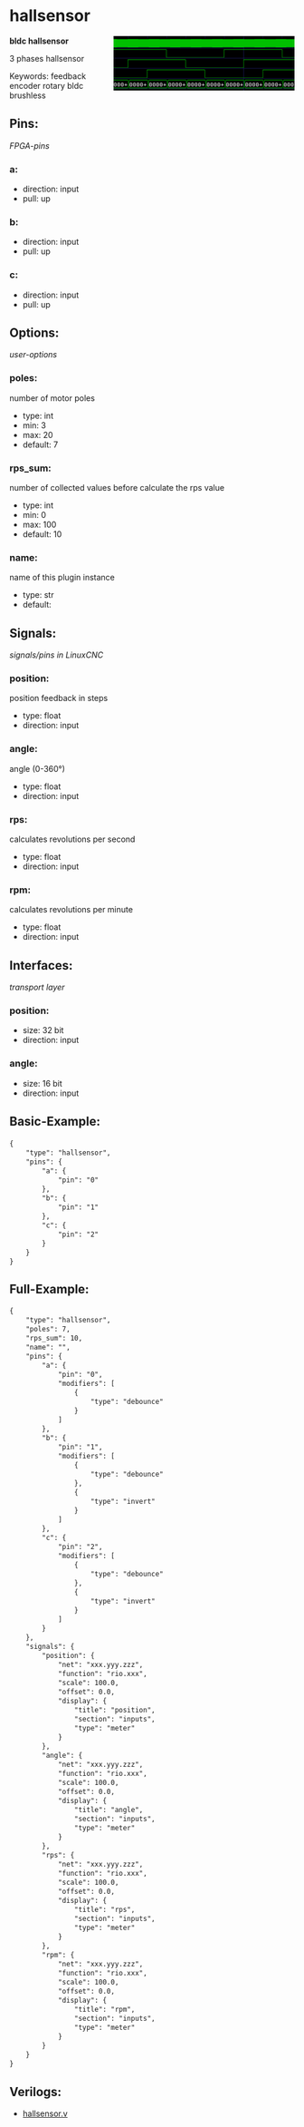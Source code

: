 # hallsensor

<img align="right" width="320" src="image.png">

**bldc hallsensor**

3 phases hallsensor

Keywords: feedback encoder rotary bldc brushless

## Pins:
*FPGA-pins*
### a:

 * direction: input
 * pull: up

### b:

 * direction: input
 * pull: up

### c:

 * direction: input
 * pull: up


## Options:
*user-options*
### poles:
number of motor poles

 * type: int
 * min: 3
 * max: 20
 * default: 7

### rps_sum:
number of collected values before calculate the rps value

 * type: int
 * min: 0
 * max: 100
 * default: 10

### name:
name of this plugin instance

 * type: str
 * default: 


## Signals:
*signals/pins in LinuxCNC*
### position:
position feedback in steps

 * type: float
 * direction: input

### angle:
angle (0-360°)

 * type: float
 * direction: input

### rps:
calculates revolutions per second

 * type: float
 * direction: input

### rpm:
calculates revolutions per minute

 * type: float
 * direction: input


## Interfaces:
*transport layer*
### position:

 * size: 32 bit
 * direction: input

### angle:

 * size: 16 bit
 * direction: input


## Basic-Example:
```
{
    "type": "hallsensor",
    "pins": {
        "a": {
            "pin": "0"
        },
        "b": {
            "pin": "1"
        },
        "c": {
            "pin": "2"
        }
    }
}
```

## Full-Example:
```
{
    "type": "hallsensor",
    "poles": 7,
    "rps_sum": 10,
    "name": "",
    "pins": {
        "a": {
            "pin": "0",
            "modifiers": [
                {
                    "type": "debounce"
                }
            ]
        },
        "b": {
            "pin": "1",
            "modifiers": [
                {
                    "type": "debounce"
                },
                {
                    "type": "invert"
                }
            ]
        },
        "c": {
            "pin": "2",
            "modifiers": [
                {
                    "type": "debounce"
                },
                {
                    "type": "invert"
                }
            ]
        }
    },
    "signals": {
        "position": {
            "net": "xxx.yyy.zzz",
            "function": "rio.xxx",
            "scale": 100.0,
            "offset": 0.0,
            "display": {
                "title": "position",
                "section": "inputs",
                "type": "meter"
            }
        },
        "angle": {
            "net": "xxx.yyy.zzz",
            "function": "rio.xxx",
            "scale": 100.0,
            "offset": 0.0,
            "display": {
                "title": "angle",
                "section": "inputs",
                "type": "meter"
            }
        },
        "rps": {
            "net": "xxx.yyy.zzz",
            "function": "rio.xxx",
            "scale": 100.0,
            "offset": 0.0,
            "display": {
                "title": "rps",
                "section": "inputs",
                "type": "meter"
            }
        },
        "rpm": {
            "net": "xxx.yyy.zzz",
            "function": "rio.xxx",
            "scale": 100.0,
            "offset": 0.0,
            "display": {
                "title": "rpm",
                "section": "inputs",
                "type": "meter"
            }
        }
    }
}
```

## Verilogs:
 * [hallsensor.v](hallsensor.v)
